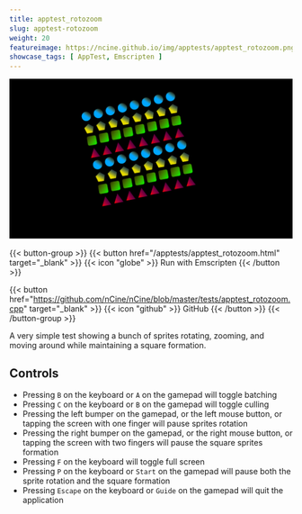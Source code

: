 ```yaml
---
title: apptest_rotozoom
slug: apptest-rotozoom
weight: 20
featureimage: https://ncine.github.io/img/apptests/apptest_rotozoom.png
showcase_tags: [ AppTest, Emscripten ]
---
```


![apptest_rotozoom](/img/apptests/apptest_rotozoom.png)

{{< button-group >}}
{{< button href="/apptests/apptest_rotozoom.html" target="_blank" >}}
{{< icon "globe" >}} Run with Emscripten
{{< /button >}}

{{< button href="https://github.com/nCine/nCine/blob/master/tests/apptest_rotozoom.cpp" target="_blank" >}}
{{< icon "github" >}} GitHub
{{< /button >}}
{{< /button-group >}}

A very simple test showing a bunch of sprites rotating, zooming, and moving around while maintaining a square formation.

## Controls

- Pressing `B` on the keyboard or `A` on the gamepad will toggle batching
- Pressing `C` on the keyboard or `B` on the gamepad will toggle culling
- Pressing the left bumper on the gamepad, or the left mouse button, or tapping the screen with one finger will pause sprites rotation
- Pressing the right bumper on the gamepad, or the right mouse button, or tapping the screen with two fingers will pause the square sprites formation
- Pressing `F` on the keyboard will toggle full screen
- Pressing `P` on the keyboard or `Start` on the gamepad will pause both the sprite rotation and the square formation
- Pressing `Escape` on the keyboard or `Guide` on the gamepad will quit the application
